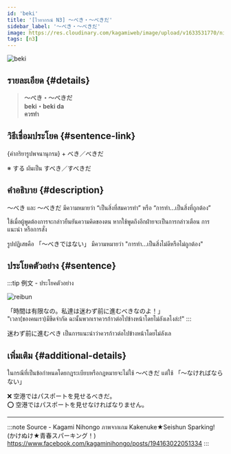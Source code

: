 ```yaml
---
id: 'beki'
title: '[ไวยากรณ์ N3] 〜べき・〜べきだ'
sidebar_label: '〜べき・〜べきだ'
image: https://res.cloudinary.com/kagamiweb/image/upload/v1633531770/nihongo/grammar/n3/reibun/beki.jpg
tags: [n3]
---
```


![beki](https://res.cloudinary.com/kagamiweb/image/upload/v1631720712/nihongo/grammar/n3/beki.png)

## รายละเอียด {#details}

> **〜べき・〜べきだ**  
> **beki・beki da**  
> **ควรทำ**

## วิธีเชื่อมประโยค {#sentence-link}

{คำกริยารูปพจนานุกรม} + べき／べきだ

※ する ผันเป็น すべき／すべきだ

## คำอธิบาย {#description}

〜べき และ 〜べきだ มีความหมายว่า “เป็นสิ่งที่สมควรทำ” หรือ “การทำ...เป็นสิ่งที่ถูกต้อง”

ใช้เมื่อผู้พูดต้องการจะกล่าวยืนยันความคิดของตน หากใช้พูดถึงอีกฝ่ายจะเป็นการกล่าวเตือน การแนะนำ หรือการสั่ง

รูปปฏิเสธคือ 「〜べきではない」 มีความหมายว่า "การทำ...เป็นสิ่งไม่ดีหรือไม่ถูกต้อง"

## ประโยคตัวอย่าง {#sentence}

:::tip 例文 - ประโยคตัวอย่าง

![reibun](https://res.cloudinary.com/kagamiweb/image/upload/v1633531770/nihongo/grammar/n3/reibun/beki.jpg)

「時間は有限なの。私達は迷わず前に進むべきなのよ！」  
"เวลา(ของคนเรา)มีขีดจำกัด ฉะนั้นพวกเราควรก้าวต่อไปข้างหน้าโดยไม่ลังเลไงล่ะ!"
:::

迷わず前に進むべき เป็นการแนะนำว่าควรก้าวต่อไปข้างหน้าโดยไม่ลังเล

## เพิ่มเติม {#additional-details}

ในกรณีที่เป็นข้อกำหนดโดยกฎระเบียบหรือกฎหมายจะไม่ใช้ 〜べきだ แต่ใช้ 「〜なければならない」

❌ 空港ではパスポートを見せるべきだ。  
⭕️ 空港ではパスポートを見せなければなりません。

---
:::note Source - Kagami Nihongo
ภาพจากเกม Kakenuke★Seishun Sparking! (かけぬけ★青春スパーキング！)  
https://www.facebook.com/kagaminihongo/posts/194163022051334
:::